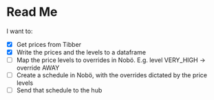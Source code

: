# Read Me

I want to:
- [X] Get prices from Tibber
- [X] Write the prices and the levels to a dataframe
- [ ] Map the price levels to overrides in Nobö. E.g. level VERY_HIGH -> override AWAY
- [ ] Create a schedule in Nobö, with the overrides dictated by the price levels
- [ ] Send that schedule to the hub